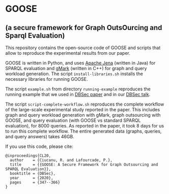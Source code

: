 # GOOSE 
## (a secure framework for Graph OutsOurcing and Sparql Evaluation)

This repository contains the open-source code of GOOSE and scripts that allow to reproduce the experimental results from our paper.

GOOSE is written in Python, and uses [Apache Jena](https://jena.apache.org/) (written in Java) for SPARQL evaluation and [gMark](https://github.com/graphMark/gmark) (written in C++) for graph and query workload generation.
The script `install-libraries.sh` installs the necessary libraries for running GOOSE.

The script `example.sh` from directory `running-example` reproduces the running example that we used in [DBSec paper](https://link.springer.com/chapter/10.1007%2F978-3-030-49669-2_20) and in our [DBSec talk](https://www.youtube.com/watch?v=ZhtpulFf3rs).

The script `script-complete-workflow.sh` reproduces the complete workflow of the large-scale experimental study reported in the paper. This includes graph and query workload generation with gMark, graph outsourcing with GOOSE, and query evaluation (with GOOSE vs standard SPARQL evaluation), for 8000 queries.
As reported in the paper, it took 8 days for us to run this complete workflow. The entire generated data (graphs, queries, and query answers) takes 46GB.

If you use this code, please cite:

    @inproceedings{CL20,
      author    = {Ciucanu, R. and Lafourcade, P.},
      title     = {{GOOSE: A Secure Framework for Graph Outsourcing and SPARQL Evaluation}},
      booktitle = {DBSec},
      year      = {2020},
      pages     = {347--366}
    }



